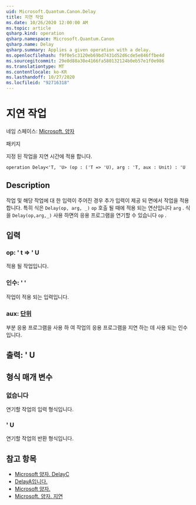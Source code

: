 ```yaml
---
uid: Microsoft.Quantum.Canon.Delay
title: 지연 작업
ms.date: 10/26/2020 12:00:00 AM
ms.topic: article
qsharp.kind: operation
qsharp.namespace: Microsoft.Quantum.Canon
qsharp.name: Delay
qsharp.summary: Applies a given operation with a delay.
ms.openlocfilehash: f9f0e5c3120eb69bd7431d52d6cde5e846ffbe4d
ms.sourcegitcommit: 29e0d88a30e4166fa580132124b0eb57e1f0e986
ms.translationtype: MT
ms.contentlocale: ko-KR
ms.lasthandoff: 10/27/2020
ms.locfileid: "92716318"
---
```

# <a name="delay-operation"></a>지연 작업

네임 스페이스: [Microsoft. 양자](xref:Microsoft.Quantum.Canon)

패키지 [](https://nuget.org/packages/)


지정 된 작업을 지연 시간에 적용 합니다.

```qsharp
operation Delay<'T, 'U> (op : ('T => 'U), arg : 'T, aux : Unit) : 'U
```


## <a name="description"></a>Description

작업 및 해당 작업에 대 한 입력이 주어진 경우 추가 입력이 제공 되 면에서 작업을 적용 합니다.
특히 식은 `Delay(op, arg, _)` `op` 호출 될 때에 적용 되는 연산입니다 `arg` .
식을 `Delay(op,arg,_)` 사용 하면의 응용 프로그램을 연기할 수 있습니다 `op` .

## <a name="input"></a>입력

### <a name="op--t--u"></a>op: ' t => ' U 

적용 될 작업입니다.


### <a name="arg--t"></a>인수: ' '

작업이 적용 되는 입력입니다.


### <a name="aux--unit"></a>aux: [단위](xref:microsoft.quantum.lang-ref.unit)

부분 응용 프로그램을 사용 하 여 작업의 응용 프로그램을 지연 하는 데 사용 되는 인수입니다.



## <a name="output--u"></a>출력: ' U



## <a name="type-parameters"></a>형식 매개 변수

### <a name="t"></a>없습니다

연기할 작업의 입력 형식입니다.
### <a name="u"></a>' U

연기할 작업의 반환 형식입니다.

## <a name="see-also"></a>참고 항목

- [Microsoft 양자. DelayC](xref:Microsoft.Quantum.Canon.DelayC)
- [DelayA입니다.](xref:Microsoft.Quantum.Canon.DelayA)
- [Microsoft 양자.](xref:Microsoft.Quantum.Canon.DelayCA)
- [Microsoft. 양자. 지연](xref:Microsoft.Quantum.Canon.Delayed)